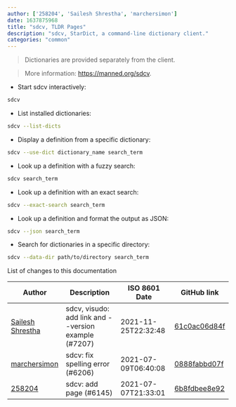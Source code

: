 ```yaml
---
author: ['258204', 'Sailesh Shrestha', 'marchersimon']
date: 1637875968
title: "sdcv, TLDR Pages"
description: "sdcv, StarDict, a command-line dictionary client."
categories: "common"
---
```

> Dictionaries are provided separately from the client.

> More information: <https://manned.org/sdcv>.

- Start sdcv interactively:

```bash
sdcv
```

- List installed dictionaries:

```bash
sdcv --list-dicts
```

- Display a definition from a specific dictionary:

```bash
sdcv --use-dict dictionary_name search_term
```

- Look up a definition with a fuzzy search:

```bash
sdcv search_term
```

- Look up a definition with an exact search:

```bash
sdcv --exact-search search_term
```

- Look up a definition and format the output as JSON:

```bash
sdcv --json search_term
```

- Search for dictionaries in a specific directory:

```bash
sdcv --data-dir path/to/directory search_term
```
List of changes to this documentation


Author | Description | ISO 8601 Date | GitHub link
------|-----|-----|-----
[Sailesh Shrestha](mailto:34860977+werewolf-65@users.noreply.github.com) | sdcv, visudo: add link and --version example (#7207) | 2021-11-25T22:32:48 | [61c0ac06d84f](https://github.com/tldr-pages/tldr/commit/61c0ac06d84fa1984a72793c04ff5017df99c802)
[marchersimon](mailto:50295997+marchersimon@users.noreply.github.com) | sdcv: fix spelling error (#6206) | 2021-07-09T06:40:08 | [0888fabbd07f](https://github.com/tldr-pages/tldr/commit/0888fabbd07f279af6c729b15b38350e3838b45c)
[258204](mailto:71364336+258204@users.noreply.github.com) | sdcv: add page (#6145) | 2021-07-07T21:33:01 | [6b8fdbee8e92](https://github.com/tldr-pages/tldr/commit/6b8fdbee8e926ca7a844a0401e50fc2539c60ba7)

